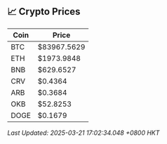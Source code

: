 ## 📈 Crypto Prices

| Coin | Price |
| ---- | ----- |
| BTC | $83967.5629 |
| ETH | $1973.9848 |
| BNB | $629.6527 |
| CRV | $0.4364 |
| ARB | $0.3684 |
| OKB | $52.8253 |
| DOGE | $0.1679 |

_Last Updated: 2025-03-21 17:02:34.048 +0800 HKT_